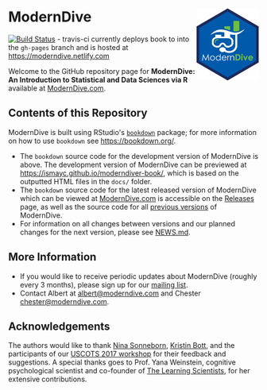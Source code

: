 # ModernDive <img src="images/hex_blue_text.png" align="right" width=125 />

[![Build Status](https://travis-ci.org/ismayc/moderndiver-book.svg?branch=master)](https://travis-ci.org/ismayc/moderndiver-book) - travis-ci currently deploys book to into the `gh-pages` branch and is hosted at https://moderndive.netlify.com

Welcome to the GitHub repository page for **ModernDive: An Introduction to 
Statistical and Data Sciences via R** available at [ModernDive.com](http://moderndive.com/). 


## Contents of this Repository

ModernDive is built using RStudio's [`bookdown`](https://www.rstudio.com/resources/webinars/introducing-bookdown/) package; for more information on how to use `bookdown` see <https://bookdown.org/>.

* The `bookdown` source code for the development version of ModernDive is above. The development version of ModernDive can be previewed at <https://ismayc.github.io/moderndiver-book/>, which is based on the outputted HTML files in the `docs/` folder.
* The `bookdown` source code for the latest released version of ModernDive which can be viewed at [ModernDive.com](http://moderndive.com/) is accessible on the [Releases](https://github.com/ismayc/moderndiver-book/releases) page, as well as the source code for all [previous versions](http://moderndive.com/index.html#about-book) of ModernDive.
* For information on all changes between versions and our planned changes for the next version, please see [NEWS.md](https://github.com/ismayc/moderndiver-book/blob/master/NEWS.md).


## More Information

* If you would like to receive periodic updates about ModernDive (roughly every 3 months), please sign up for our [mailing list](http://eepurl.com/cBkItf).
* Contact Albert at [albert@moderndive.com](mailto:albert@moderndive.com) and Chester [chester@moderndive.com](mailto:chester@moderndive.com).

<!--* We're on Twitter at [ModernDive](https://twitter.com/ModernDive).-->


## Acknowledgements

The authors would like to thank [Nina Sonneborn](https://github.com/nsonneborn), [Kristin Bott](https://twitter.com/rhobott?lang=en), and the participants of our [USCOTS 2017 workshop](https://www.causeweb.org/cause/uscots/uscots17/workshop/3) for their feedback and suggestions.  A special thanks goes to Prof. Yana Weinstein, cognitive psychological scientist and co-founder of [The Learning Scientists](http://www.learningscientists.org/yana-weinstein/), for her extensive contributions.



